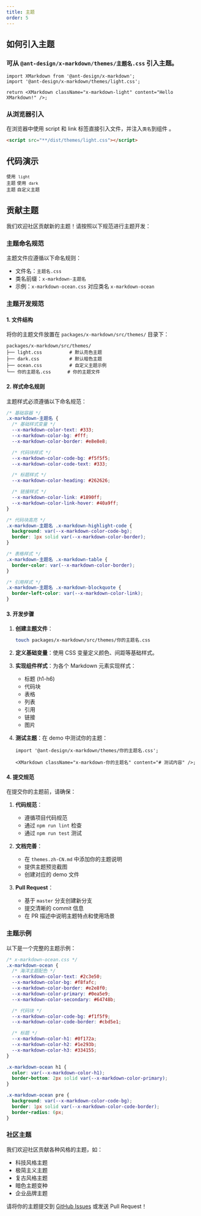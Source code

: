 ```yaml
---
title: 主题
order: 5
---
```


## 如何引入主题

### 可从 `@ant-design/x-markdown/themes/主题名.css` 引入主题。

```tsx
import XMarkdown from '@ant-design/x-markdown';
import '@ant-design/x-markdown/themes/light.css';

return <XMarkdown className="x-markdown-light" content="Hello XMarkdown!" />;
```

### 从浏览器引入

在浏览器中使用 script 和 link 标签直接引入文件，并注入`类名`到组件 。

```html
<script src="**/dist/themes/light.css"></script>
```

## 代码演示

<!-- prettier-ignore -->
<code src="./demo/themes/light.tsx">使用 `light` 主题</code>
<code src="./demo/themes/dark.tsx">使用 `dark` 主题</code>
<code src="./demo/themes/custom.tsx">自定义主题</code>

## 贡献主题

我们欢迎社区贡献新的主题！请按照以下规范进行主题开发：

### 主题命名规范

主题文件应遵循以下命名规则：

- 文件名：`主题名.css`
- 类名前缀：`x-markdown-主题名`
- 示例：`x-markdown-ocean.css` 对应类名 `x-markdown-ocean`

### 主题开发规范

#### 1. 文件结构

将你的主题文件放置在 `packages/x-markdown/src/themes/` 目录下：

```
packages/x-markdown/src/themes/
├── light.css          # 默认亮色主题
├── dark.css           # 默认暗色主题
├── ocean.css          # 自定义主题示例
└── 你的主题名.css      # 你的主题文件
```

#### 2. 样式命名规则

主题样式必须遵循以下命名规范：

```css
/* 基础容器 */
.x-markdown-主题名 {
  /* 基础样式变量 */
  --x-markdown-color-text: #333;
  --x-markdown-color-bg: #fff;
  --x-markdown-color-border: #e8e8e8;

  /* 代码块样式 */
  --x-markdown-color-code-bg: #f5f5f5;
  --x-markdown-color-code-text: #333;

  /* 标题样式 */
  --x-markdown-color-heading: #262626;

  /* 链接样式 */
  --x-markdown-color-link: #1890ff;
  --x-markdown-color-link-hover: #40a9ff;
}

/* 代码块高亮 */
.x-markdown-主题名 .x-markdown-highlight-code {
  background: var(--x-markdown-color-code-bg);
  border: 1px solid var(--x-markdown-color-border);
}

/* 表格样式 */
.x-markdown-主题名 .x-markdown-table {
  border-color: var(--x-markdown-color-border);
}

/* 引用样式 */
.x-markdown-主题名 .x-markdown-blockquote {
  border-left-color: var(--x-markdown-color-link);
}
```

#### 3. 开发步骤

1. **创建主题文件**：

   ```bash
   touch packages/x-markdown/src/themes/你的主题名.css
   ```

2. **定义基础变量**：使用 CSS 变量定义颜色、间距等基础样式。

3. **实现组件样式**：为各个 Markdown 元素实现样式：
   - 标题 (h1-h6)
   - 代码块
   - 表格
   - 列表
   - 引用
   - 链接
   - 图片

4. **测试主题**：在 demo 中测试你的主题：

   ```tsx
   import '@ant-design/x-markdown/themes/你的主题名.css';

   <XMarkdown className="x-markdown-你的主题名" content="# 测试内容" />;
   ```

#### 4. 提交规范

在提交你的主题前，请确保：

1. **代码规范**：
   - 遵循项目代码规范
   - 通过 `npm run lint` 检查
   - 通过 `npm run test` 测试

2. **文档完善**：
   - 在 `themes.zh-CN.md` 中添加你的主题说明
   - 提供主题预览截图
   - 创建对应的 demo 文件

3. **Pull Request**：
   - 基于 `master` 分支创建新分支
   - 提交清晰的 commit 信息
   - 在 PR 描述中说明主题特点和使用场景

### 主题示例

以下是一个完整的主题示例：

```css
/* x-markdown-ocean.css */
.x-markdown-ocean {
  /* 海洋主题配色 */
  --x-markdown-color-text: #2c3e50;
  --x-markdown-color-bg: #f8fafc;
  --x-markdown-color-border: #e2e8f0;
  --x-markdown-color-primary: #0ea5e9;
  --x-markdown-color-secondary: #64748b;

  /* 代码块 */
  --x-markdown-color-code-bg: #f1f5f9;
  --x-markdown-color-code-border: #cbd5e1;

  /* 标题 */
  --x-markdown-color-h1: #0f172a;
  --x-markdown-color-h2: #1e293b;
  --x-markdown-color-h3: #334155;
}

.x-markdown-ocean h1 {
  color: var(--x-markdown-color-h1);
  border-bottom: 2px solid var(--x-markdown-color-primary);
}

.x-markdown-ocean pre {
  background: var(--x-markdown-color-code-bg);
  border: 1px solid var(--x-markdown-color-code-border);
  border-radius: 6px;
}
```

### 社区主题

我们欢迎社区贡献各种风格的主题，如：

- 科技风格主题
- 极简主义主题
- 复古风格主题
- 暗色主题变种
- 企业品牌主题

请将你的主题提交到 [GitHub Issues](https://github.com/ant-design/x/issues) 或发送 Pull Request！
